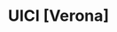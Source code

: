 ---
layout: page
title: UICI [Verona]
description: "Unione Italiana dei Ciechi e degli
Ipovedenti (UICI) [sez. Verona]"
img: /assets/img/collaborations/logo_uici.png
imgalt: "Logo of the Unione Italiana dei Ciechi e degli Ipovedenti (UICI): it shows three letters (U,I,C), overlapping, with different colors"
importance: #1
category: #work
related_publications: false
inline: false
redirect: https://www.uiciverona.it/
---